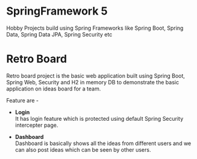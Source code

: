 # SpringFramework 5
Hobby Projects build using Spring Frameworks like Spring Boot, Spring Data, Spring Data JPA, Spring Security etc

# Retro Board
Retro board project is the basic web application built using Spring Boot, Spring Web, Security and H2 in memory DB 
to demonstrate the basic application on ideas board for a team.

Feature are -  

- **Login**  
It has login feature which is protected using default Spring Security intercepter page.  

- **Dashboard**  
Dashboard is basically shows all the ideas from different users and we can also post ideas which can be seen by other users.